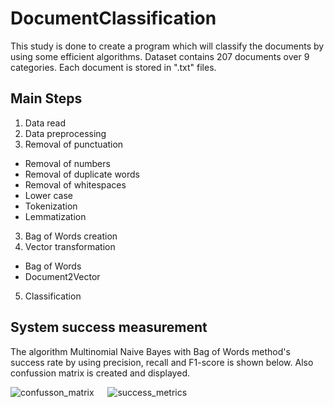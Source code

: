 # DocumentClassification

This study is done to create a program which will classify the documents by using some efficient algorithms. Dataset contains 207 documents over 9 categories. Each document is
stored in ".txt" files.

## Main Steps

1. Data read
2. Data preprocessing
  1. Removal of punctuation
  - Removal of numbers
  - Removal of duplicate words
  - Removal of whitespaces
  - Lower case
  - Tokenization
  - Lemmatization
3. Bag of Words creation
4. Vector transformation
  - Bag of Words
  - Document2Vector
5. Classification

## System success measurement

The algorithm Multinomial Naive Bayes with Bag of Words method's success rate by using precision, recall and F1-score is shown below. Also confussion matrix is created and
displayed.

![confusson_matrix](https://user-images.githubusercontent.com/57035819/129564203-26384052-539b-49d5-8181-4de5daa82201.png) &emsp; ![success_metrics](https://user-images.githubusercontent.com/57035819/129564173-5aced893-d0d4-468e-93b5-c831f70af1b0.png)

